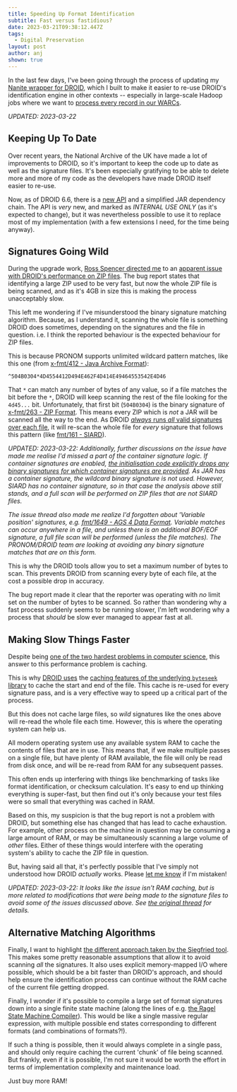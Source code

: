 ```yaml
---
title: Speeding Up Format Identification
subtitle: Fast versus fastidious?
date: 2023-03-21T09:38:12.447Z
tags:
  - Digital Preservation
layout: post
author: anj
shown: true
---
```

In the last few days, I've been going through the process of updating my [Nanite wrapper for DROID](https://github.com/openpreserve/nanite#readme), which I built to make it easier to re-use DROID's identification engine in other contexts -- especially in large-scale Hadoop jobs where we want to [process every record in our WARCs](https://github.com/ukwa/webarchive-discovery).

_UPDATED: 2023-03-22_

<!--break-->

## Keeping Up To Date

Over recent years, the National Archive of the UK have made a lot of improvements to DROID, so it's important to keep the code up to date as well as the signature files.  It's been especially gratifying to be able to delete more and more of my code as the developers have made DROID itself easier to re-use.

Now, as of DROID 6.6, there is a [new API](https://github.com/digital-preservation/droid/wiki/How-to-use-DROID-internal-API) and a simplified JAR dependency chain.  The API is _very_ new, and marked as _INTERNAL USE ONLY_ (as it's expected to change), but it was nevertheless possible to use it to replace most of my implementation (with a few extensions I need, for the time being anyway).

## Signatures Going Wild

During the upgrade work, [Ross Spencer directed me](https://digipres.club/@beet_keeper/110055352061211512) to an [apparent issue with DROID's performance on ZIP files](https://github.com/digital-preservation/droid/issues/906). The bug report states that identifying a large ZIP used to be very fast, but now the whole ZIP file is being scanned, and as it's 4GB in size this is making the process unacceptably slow.

This left me wondering if I've misunderstood the binary signature matching algorithm. Because, as I understand it, scanning the whole file is something DROID does sometimes, depending on the signatures and the file in question. i.e. I think the reported behaviour is the expected behaviour for ZIP files.

This is because PRONOM supports unlimited wildcard pattern matches, like this one (from [x-fmt/412 - Java Archive Format](https://www.nationalarchives.gov.uk/PRONOM/x-fmt/412)):

```
^504B0304*4D4554412D494E462F4D414E49464553542E4D46
```

That `*` can match any number of bytes of any value, so if a file matches the bit before the `*`, DROID will keep scanning the rest of the file looking for the `4d45...` bit.  Unfortunately, that first bit (`504B0304`) is the binary signature of [x-fmt/263 - ZIP Format](https://www.nationalarchives.gov.uk/PRONOM/x-fmt/263). This means every ZIP which is _not_ a JAR will be scanned all the way to the end. As DROID [_always_ runs _all_ valid signatures over each file](https://github.com/digital-preservation/droid/blob/6.6.1/droid-core/src/main/java/uk/gov/nationalarchives/droid/core/signature/droid6/InternalSignatureCollection.java#L87-L108), it will re-scan the whole file for _every_ signature that follows this pattern (like [fmt/161 - SIARD](https://www.nationalarchives.gov.uk/PRONOM/fmt/161)).

_UPDATED: 2023-03-22: Additionally, further discussions on the issue have made me realise I'd missed a part of the container signature logic.  If container signatures are enabled, [the initialisation code explicitly drops any binary signatures for which container signatures are provided](https://github.com/digital-preservation/droid/blob/a977e74b3ad791af2cefce43ea797aafd81c490f/droid-container/src/main/java/uk/gov/nationalarchives/droid/container/ContainerIdentifierInit.java#L79). As JAR has a container signature, the wildcard binary signature is not used. However, SIARD has no container signature, so in that case the analysis above still stands, and a full scan will be performed on ZIP files that are not SIARD files._

_The issue thread also made me realize I'd forgotten about 'Variable position' signatures, e.g. [fmt/1649 - AGS 4 Data Format](https://www.nationalarchives.gov.uk/PRONOM/fmt/1649). Variable matches can occur anywhere in a file, and unless there is an additional BOF/EOF signature, a full file scan will be performed (unless the file matches). The PRONOM/DROID team are looking at avoiding any binary signature matches that are on this form._

This is why the DROID tools allow you to set a maximum number of bytes to scan. This prevents DROID from scanning every byte of each file, at the cost a possible drop in accuracy.

The bug report made it clear that the reporter was operating with _no_ limit set on the number of bytes to be scanned. So rather than wondering why a fast process suddenly seems to be running slower, I'm left wondering why a process that *should* be slow ever managed to appear fast at all.


## Making Slow Things Faster

Despite being [one of the two hardest problems in computer science](https://martinfowler.com/bliki/TwoHardThings.html), this answer to this performance problem is caching.

This is why [DROID uses](https://github.com/digital-preservation/droid/blob/a977e74b3ad791af2cefce43ea797aafd81c490f/droid-core-interfaces/src/main/java/uk/gov/nationalarchives/droid/core/interfaces/resource/FileSystemIdentificationRequest.java#L80-L88) the [caching features of the underlying `byteseek` library](https://github.com/nishihatapalmer/byteseek#io) to cache the start and end of the file. This cache is re-used for every signature pass, and is a very effective way to speed up a critical part of the process. 

But this does not cache large files, so _wild_ signatures like the ones above will re-read the whole file each time. However, this is where the operating system can help us.

All modern operating system use any available system RAM to cache the contents of files that are in use. This means that, if we make multiple passes on a single file, but have plenty of RAM available, the file will only be read from disk once, and will be re-read from RAM for any subsequent passes.

This often ends up interfering with things like benchmarking of tasks like format identification, or checksum calculation.  It's easy to end up thinking everything is super-fast, but then find out it's only because your test files were so small that everything was cached in RAM. 

Based on this, my suspicion is that the bug report is not a problem with DROID, but something else has changed that has lead to cache exhaustion. For example, other process on the machine in question may be consuming a large amount of RAM, or may be simultaneously scanning a large volume of _other_ files. Either of these things would interfere with the operating system's ability to cache the ZIP file in question.

But, having said all that, it's perfectly possible that I've simply not understood how DROID _actually_ works. Please [let me know](https://digipres.club/@anj) if I'm mistaken!

_UPDATED: 2023-03-22: It looks like the issue isn't RAM caching, but is more related to modifications that were being made to the signature files to avoid some of the issues discussed above. See [the original thread](https://github.com/digital-preservation/droid/issues/906) for details._

## Alternative Matching Algorithms

Finally, I want to highlight [the different approach taken by the Siegfried tool](https://www.itforarchivists.com/#changes-to-the-matching-algorithm). This makes some pretty reasonable assumptions that allow it to avoid scanning _all_ the signatures. It also uses explicit memory-mapped I/O where possible, which should be a bit faster than DROID's approach, and should help ensure the identification process can continue without the RAM cache of the current file getting dropped.

Finally, I wonder if it's possible to compile a large set of format signatures down into a single finite state machine (along the lines of e.g. [the Ragel State Machine Compiler](http://www.colm.net/open-source/ragel/)). This would be like a single massive regular expression, with multiple possible end states corresponding to different formats (and combinations of formats?!).

If such a thing is possible, then it would always complete in a single pass, and should only require caching the current 'chunk' of file being scanned. But frankly, even if it is possible, I'm not sure it would be worth the effort in terms of implementation complexity and maintenance load.

Just buy more RAM!